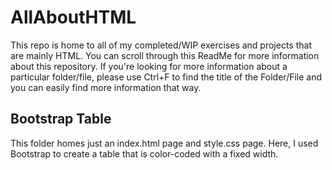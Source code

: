 # AllAboutHTML
This repo is home to all of my completed/WIP exercises and projects that are mainly HTML. You can scroll through this ReadMe for more information about this repository. If you're looking for more information about a particular folder/file, please use Ctrl+F to find the title of the Folder/File and you can easily find more information that way.

## Bootstrap Table
This folder homes just an index.html page and style.css page. Here, I used Bootstrap to create a table that is color-coded with a fixed width.
